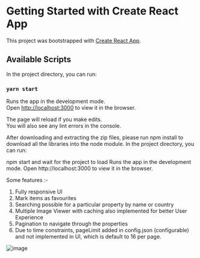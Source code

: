 # Getting Started with Create React App

This project was bootstrapped with [Create React App](https://github.com/facebook/create-react-app).

## Available Scripts

In the project directory, you can run:

### `yarn start`

Runs the app in the development mode.\
Open [http://localhost:3000](http://localhost:3000) to view it in the browser.

The page will reload if you make edits.\
You will also see any lint errors in the console.

After downloading and extracting the zip files, please run npm install to download all the libraries into the node module. In the project directory, you can run:

npm start and wait for the project to load
Runs the app in the development mode.
Open http://localhost:3000 to view it in the browser.

Some features :-
1. Fully responsive UI
2. Mark items as favourites
3. Searching possible for a particular property by name or country
4. Multiple Image Viewer with caching also implemented for better User Experience
5. Pagination to navigate through the properties
6. Due to time constraints, pageLimit added in config.json (configurable) and not implemented in UI, which is default to 16 per page.


![image](https://user-images.githubusercontent.com/21171567/145476609-b2ad8959-6a9f-43d0-ba07-8c6a7d872892.png)
